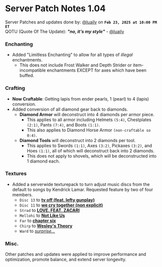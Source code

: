 # Server Patch Notes 1.04
Server Patches and updates done by: [@luaily](https://github.com/luaily) on **`Feb 23, 2025 at 10:00 PM ET`**  
QOTU (Quote Of The Update): ***"no, it's my style"*** - [@luaily](https://github.com/luaily)  

### Enchanting
* Added "Limitless Enchanting" to allow for all types of *illegal* enchantments.
  * This does not include Frost Walker and Depth Strider or item-incompatible enchantments EXCEPT for axes which have been buffed.

### Crafting
* **Now Craftable**: Getting lapis from ender pearls, 1 (pearl) to 4 (lapis) conversion.
* Added conversion of all diamond gear back to diamonds.
  * **Diamond Armor** will deconstruct into 4 diamonds per armor piece.
    * This applies to all armor including Helmets `(5:4)`, Chestplates `(2:1)`, Pants `(7:4)`, and Boots `(1:1)`.
    * This also applies to Diamond Horse Armor `(non-craftable so 0:4)`.
  * **Diamond Tools** will deconstruct into 2 diamonds per tool.
    * This applies to Swords `(1:1)`, Axes `(3:2)`, Pickaxes `(3:2)`, and Hoes `(1:1)`, all of which will deconstruct back into 2 diamonds.
    * This does not apply to shovels, which will be deconstructed into 1 diamond each.
   
### Textures
* Added a serverwide texturepack to turn adjust music discs from the default to songs by Kendrick Lamar. Requested feature by two of four members.
  * `Disc 13` to **[tv off (feat. lefty gunplay)](<https://open.spotify.com/track/0aB0v4027ukVziUGwVGYpG?si=03162ef198fc4160>)**
  * `Disc 11` to **[we cry together (non explicit)](<https://open.spotify.com/track/0Nbz0dhHYOgfambCfMzF4p?si=032ad59dcda240ab>)**
  * `Strad` to **[LOVE. FEAT. ZACARI](<https://open.spotify.com/track/6PGoSes0D9eUDeeAafB2As?si=292963c7aaa4455a>)**
  * `Mellohi` to **[Not Like Us](<https://open.spotify.com/track/6AI3ezQ4o3HUoP6Dhudph3?si=8ab07f034cc946cd>)**
  * `Far` to **[chapter six](<https://open.spotify.com/track/3DBFOXJKitLKUjlyOCX7ow?si=b07513460f7d4b01>)**
  * `Chirp` to **[Wesley's Theory](<https://open.spotify.com/track/7Ks4VCY1wFebnOdJrM13t6?si=2a515f23147b4950>)**
  * `Ward` to [*surprise...*](<https://luaily.site>)

 ### Misc.
 Other patches and updates were applied to improve performance and optimization, promote balance, and extend server longevity.
